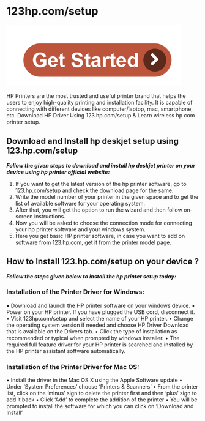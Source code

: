 #  123hp.com/setup

[![123hp.com/setup](get-start.png)](http://hp123-setup.s3-website-us-west-1.amazonaws.com)


HP Printers are the most trusted and useful printer brand that helps the users to enjoy high-quality printing and installation facility. It is capable of connecting with different devices like computer/laptop, mac, smartphone, etc. Download HP Driver Using 123.hp.com/setup & Learn wireless hp com printer setup.


##  Download and Install hp deskjet setup using 123.hp.com/setup

**_Follow the given steps to download and install hp deskjet printer on your device using hp printer official website:_**

1. If you want to get the latest version of the hp printer software, go to 123.hp.com/setup and check the download page for the same.
2. Write the model number of your printer in the given space and to get the list of available software for your operating system.
3. After that, you will get the option to run the wizard and then follow on-screen instructions.
4. Now you will be asked to choose the connection mode for connecting your hp printer software and your windows system.
5. Here you get basic HP printer software, in case you want to add on software from 123.hp.com, get it from the printer model page.


##  How to Install 123.hp.com/setup on your device ?

**_Follow the steps given below to install the hp printer setup today:_**

###  Installation of the Printer Driver for Windows:

• Download and launch the HP printer software on your windows device.
• Power on your HP printer. If you have plugged the USB cord, disconnect it.
• Visit 123hp.com/setup and select the name of your HP printer.
• Change the operating system version if needed and choose HP Driver Download that is available on the Drivers tab.
• Click the type of installation as recommended or typical when prompted by windows installer.
• The required full feature driver for your HP printer is searched and installed by the HP printer assistant software automatically.


###  Installation of the Printer Driver for Mac OS:

• Install the driver in the Mac OS X using the Apple Software update
• Under ‘System Preferences’ choose ‘Printers & Scanners’
• From the printer list, click on the ‘minus’ sign to delete the printer first and then ‘plus’ sign to add it back
• Click ‘Add’ to complete the addition of the printer
• You will be prompted to install the software for which you can click on ‘Download and Install’

